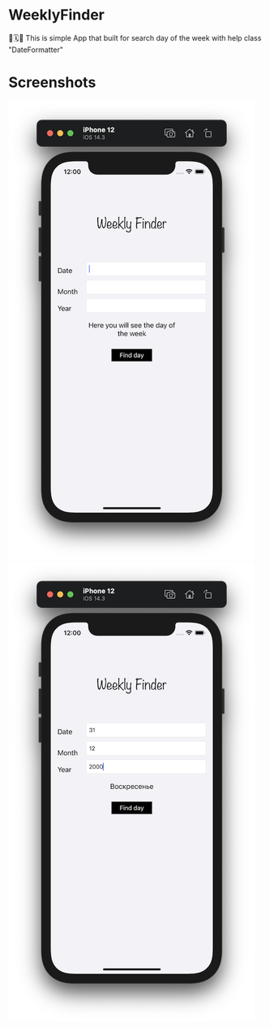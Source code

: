 # WeeklyFinder
📆🗓📅 This is simple App that built for search day of the week with help class "DateFormatter"
# Screenshots

![](https://github.com/IsaikinSergei/WeeklyFinder/blob/master/Screenshots/Снимок%20экрана%202020-12-31%20в%2000.00.11.png?raw=true)
![](https://github.com/IsaikinSergei/WeeklyFinder/blob/master/Screenshots/Снимок%20экрана%202020-12-31%20в%2000.00.44.png?raw=true)
